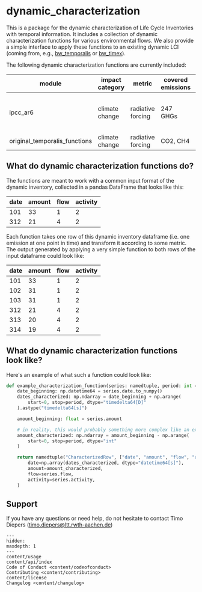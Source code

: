 # dynamic_characterization

This is a package for the dynamic characterization of Life Cycle Inventories with temporal information. It includes a collection of dynamic characterization functions for various environmental flows. We also provide a simple interface to apply these functions to an existing dynamic LCI (coming from, e.g., [bw_temporalis](https://github.com/brightway-lca/bw_temporalis) or [bw_timex](https://github.com/brightway-lca/bw_timex)).

The following dynamic characterization functions are currently included:

| module |impact category | metric | covered emissions | source
|--------|-------|----------|----------|--|
| ipcc_ar6 | climate change | radiative forcing | 247 GHGs | radiative efficiencies & lifetimes from [IPCC AR6 Ch.7](https://www.ipcc.ch/report/ar6/wg1/chapter/chapter-7/) |
| original_temporalis_functions| climate change | radiative forcing | CO2, CH4 |[bw_temporalis](https://github.com/brightway-lca/bw_temporalis/tree/main)|

## What do dynamic characterization functions do?

The functions are meant to work with a common input format of the dynamic inventory, collected in a pandas DataFrame that looks like this:

| date | amount | flow | activity |
|-------|-------|------|----------|
| 101   | 33    | 1    | 2        |
| 312   | 21    | 4    | 2        |

Each function takes one row of this dynamic inventory dataframe (i.e. one emission at one point in time) and transform it according to some metric. The output generated by applying a very simple function to both rows of the input dataframe could look like:

| date | amount | flow | activity |
|------|--------|------|----------|
| 101  | 33     | 1    | 2        |
| 102  | 31     | 1    | 2        |
| 103  | 31     | 1    | 2        |
| 312  | 21     | 4    | 2        |
| 313  | 20     | 4    | 2        |
| 314  | 19     | 4    | 2        |


## What do dynamic characterization functions look like?

Here's an example of what such a function could look like:

```python
def example_characterization_function(series: namedtuple, period: int = 2) -> namedtuple:
    date_beginning: np.datetime64 = series.date.to_numpy()
    dates_characterized: np.ndarray = date_beginning + np.arange(
        start=0, stop=period, dtype="timedelta64[D]"
    ).astype("timedelta64[s]")

    amount_beginning: float = series.amount

    # in reality, this would probably something more complex like an exponential decay function
    amount_characterized: np.ndarray = amount_beginning - np.arange(
        start=0, stop=period, dtype="int"
    )

    return namedtuple("CharacterizedRow", ["date", "amount", "flow", "activity"])(
        date=np.array(dates_characterized, dtype="datetime64[s]"),
        amount=amount_characterized,
        flow=series.flow,
        activity=series.activity,
    )
```

## Support

If you have any questions or need help, do not hesitate to contact Timo Diepers ([timo.diepers@ltt.rwth-aachen.de](mailto:timo.diepers@ltt.rwth-aachen.de))

```{toctree}
---
hidden:
maxdepth: 1
---
content/usage
content/api/index
Code of Conduct <content/codeofconduct>
Contributing <content/contributing>
content/license
Changelog <content/changelog>
```
